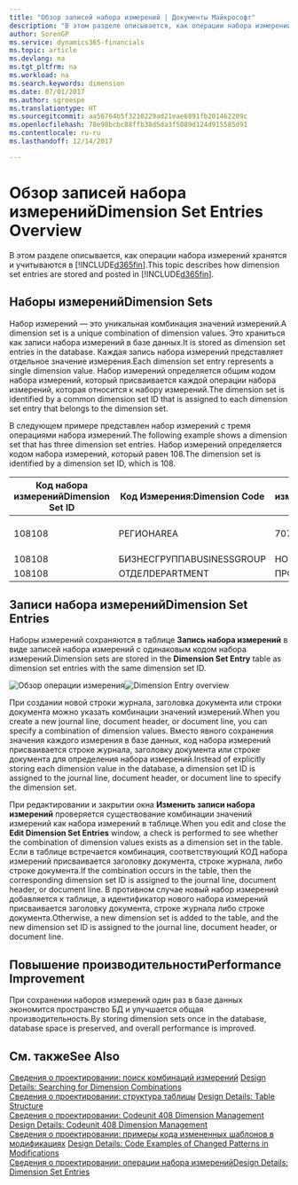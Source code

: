 ```yaml
---
title: "Обзор записей набора измерений | Документы Майкрософт"
description: "В этом разделе описывается, как операции набора измерений хранятся и учитываются в Dynamics 365."
author: SorenGP
ms.service: dynamics365-financials
ms.topic: article
ms.devlang: na
ms.tgt_pltfrm: na
ms.workload: na
ms.search.keywords: dimension
ms.date: 07/01/2017
ms.author: sgroespe
ms.translationtype: HT
ms.sourcegitcommit: aa56764b5f3210229ad21eae6891fb201462209c
ms.openlocfilehash: 78e98bcbc88ffb38d5da3f5089d124d915585d91
ms.contentlocale: ru-ru
ms.lasthandoff: 12/14/2017

---
```

# <a name="dimension-set-entries-overview"></a><span data-ttu-id="b3233-103">Обзор записей набора измерений</span><span class="sxs-lookup"><span data-stu-id="b3233-103">Dimension Set Entries Overview</span></span>
<span data-ttu-id="b3233-104">В этом разделе описывается, как операции набора измерений хранятся и учитываются в [!INCLUDE[d365fin](includes/d365fin_md.md)].</span><span class="sxs-lookup"><span data-stu-id="b3233-104">This topic describes how dimension set entries are stored and posted in [!INCLUDE[d365fin](includes/d365fin_md.md)].</span></span>  
  
## <a name="dimension-sets"></a><span data-ttu-id="b3233-105">Наборы измерений</span><span class="sxs-lookup"><span data-stu-id="b3233-105">Dimension Sets</span></span>  
<span data-ttu-id="b3233-106">Набор измерений — это уникальная комбинация значений измерений.</span><span class="sxs-lookup"><span data-stu-id="b3233-106">A dimension set is a unique combination of dimension values.</span></span> <span data-ttu-id="b3233-107">Это храниться как записи набора измерений в базе данных.</span><span class="sxs-lookup"><span data-stu-id="b3233-107">It is stored as dimension set entries in the database.</span></span> <span data-ttu-id="b3233-108">Каждая запись набора измерений представляет отдельное значение измерения.</span><span class="sxs-lookup"><span data-stu-id="b3233-108">Each dimension set entry represents a single dimension value.</span></span> <span data-ttu-id="b3233-109">Набор измерений определяется общим кодом набора измерений, который присваивается каждой операции набора измерений, которая относится к набору измерений.</span><span class="sxs-lookup"><span data-stu-id="b3233-109">The dimension set is identified by a common dimension set ID that is assigned to each dimension set entry that belongs to the dimension set.</span></span>  
  
<span data-ttu-id="b3233-110">В следующем примере представлен набор измерений с тремя операциями набора измерений.</span><span class="sxs-lookup"><span data-stu-id="b3233-110">The following example shows a dimension set that has three dimension set entries.</span></span> <span data-ttu-id="b3233-111">Набор измерений определяется кодом набора измерений, который равен 108.</span><span class="sxs-lookup"><span data-stu-id="b3233-111">The dimension set is identified by a dimension set ID, which is 108.</span></span>  
  
|<span data-ttu-id="b3233-112">Код набора измерений</span><span class="sxs-lookup"><span data-stu-id="b3233-112">Dimension Set ID</span></span>|<span data-ttu-id="b3233-113">Код Измерения:</span><span class="sxs-lookup"><span data-stu-id="b3233-113">Dimension Code</span></span>|<span data-ttu-id="b3233-114">Код значения измерения</span><span class="sxs-lookup"><span data-stu-id="b3233-114">Dimension Value Code</span></span>|<span data-ttu-id="b3233-115">Имя значения измерения</span><span class="sxs-lookup"><span data-stu-id="b3233-115">Dimension Value Name</span></span>|  
|----------------------|--------------------|--------------------------|--------------------------|  
|<span data-ttu-id="b3233-116">108</span><span class="sxs-lookup"><span data-stu-id="b3233-116">108</span></span>|<span data-ttu-id="b3233-117">РЕГИОН</span><span class="sxs-lookup"><span data-stu-id="b3233-117">AREA</span></span>|<span data-ttu-id="b3233-118">70</span><span class="sxs-lookup"><span data-stu-id="b3233-118">70</span></span>|<span data-ttu-id="b3233-119">Северная Америка</span><span class="sxs-lookup"><span data-stu-id="b3233-119">America North</span></span>|  
|<span data-ttu-id="b3233-120">108</span><span class="sxs-lookup"><span data-stu-id="b3233-120">108</span></span>|<span data-ttu-id="b3233-121">БИЗНЕСГРУППА</span><span class="sxs-lookup"><span data-stu-id="b3233-121">BUSINESSGROUP</span></span>|<span data-ttu-id="b3233-122">HOME</span><span class="sxs-lookup"><span data-stu-id="b3233-122">HOME</span></span>|<span data-ttu-id="b3233-123">В начало</span><span class="sxs-lookup"><span data-stu-id="b3233-123">Home</span></span>|  
|<span data-ttu-id="b3233-124">108</span><span class="sxs-lookup"><span data-stu-id="b3233-124">108</span></span>|<span data-ttu-id="b3233-125">ОТДЕЛ</span><span class="sxs-lookup"><span data-stu-id="b3233-125">DEPARTMENT</span></span>|<span data-ttu-id="b3233-126">ПРОДАЖИ</span><span class="sxs-lookup"><span data-stu-id="b3233-126">SALES</span></span>|<span data-ttu-id="b3233-127">Продажи</span><span class="sxs-lookup"><span data-stu-id="b3233-127">Sales</span></span>|  
  
## <a name="dimension-set-entries"></a><span data-ttu-id="b3233-128">Записи набора измерений</span><span class="sxs-lookup"><span data-stu-id="b3233-128">Dimension Set Entries</span></span>  
<span data-ttu-id="b3233-129">Наборы измерений сохраняются в таблице **Запись набора измерений** в виде записей набора измерений с одинаковым кодом набора измерений.</span><span class="sxs-lookup"><span data-stu-id="b3233-129">Dimension sets are stored in the **Dimension Set Entry** table as dimension set entries with the same dimension set ID.</span></span>  
  
<span data-ttu-id="b3233-130">![Обзор операции измерения](media/dimensionentrynav7.png "DimensionEntryNAV7")</span><span class="sxs-lookup"><span data-stu-id="b3233-130">![Dimension Entry overview](media/dimensionentrynav7.png "DimensionEntryNAV7")</span></span>  
  
<span data-ttu-id="b3233-131">При создании новой строки журнала, заголовка документа или строки документа можно указать комбинации значений измерений.</span><span class="sxs-lookup"><span data-stu-id="b3233-131">When you create a new journal line, document header, or document line, you can specify a combination of dimension values.</span></span> <span data-ttu-id="b3233-132">Вместо явного сохранения значения каждого измерения в базе данных, код набора измерений присваивается строке журнала, заголовку документа или строке документа для определения набора измерений.</span><span class="sxs-lookup"><span data-stu-id="b3233-132">Instead of explicitly storing each dimension value in the database, a dimension set ID is assigned to the journal line, document header, or document line to specify the dimension set.</span></span>  
  
<span data-ttu-id="b3233-133">При редактировании и закрытии окна **Изменить записи набора измерений** проверяется существование комбинации значений измерений как набора измерений в таблице.</span><span class="sxs-lookup"><span data-stu-id="b3233-133">When you edit and close the **Edit Dimension Set Entries** window, a check is performed to see whether the combination of dimension values exists as a dimension set in the table.</span></span> <span data-ttu-id="b3233-134">Если в таблице встречается комбинация, соответствующий КОД набора измерений присваивается заголовку документа, строке журнала, либо строке документа.</span><span class="sxs-lookup"><span data-stu-id="b3233-134">If the combination occurs in the table, then the corresponding dimension set ID is assigned to the journal line, document header, or document line.</span></span> <span data-ttu-id="b3233-135">В противном случае новый набор измерений добавляется к таблице, а идентификатор нового набора измерений присваивается заголовку документа, строке журнала либо строке документа.</span><span class="sxs-lookup"><span data-stu-id="b3233-135">Otherwise, a new dimension set is added to the table, and the new dimension set ID is assigned to the journal line, document header, or document line.</span></span>  
  
## <a name="performance-improvement"></a><span data-ttu-id="b3233-136">Повышение производительности</span><span class="sxs-lookup"><span data-stu-id="b3233-136">Performance Improvement</span></span>  
<span data-ttu-id="b3233-137">При сохранении наборов измерений один раз в базе данных экономится пространство БД и улучшается общая производительность.</span><span class="sxs-lookup"><span data-stu-id="b3233-137">By storing dimension sets once in the database, database space is preserved, and overall performance is improved.</span></span>  
  
## <a name="see-also"></a><span data-ttu-id="b3233-138">См. также</span><span class="sxs-lookup"><span data-stu-id="b3233-138">See Also</span></span>  
<span data-ttu-id="b3233-139">[Сведения о проектировании: поиск комбинаций измерений](design-details-searching-for-dimension-combinations.md) </span><span class="sxs-lookup"><span data-stu-id="b3233-139">[Design Details: Searching for Dimension Combinations](design-details-searching-for-dimension-combinations.md) </span></span>  
<span data-ttu-id="b3233-140">[Сведения о проектировании: структура таблицы](design-details-table-structure.md) </span><span class="sxs-lookup"><span data-stu-id="b3233-140">[Design Details: Table Structure](design-details-table-structure.md) </span></span>  
<span data-ttu-id="b3233-141">[Сведения о проектировании: Codeunit 408 Dimension Management](design-details-codeunit-408-dimension-management.md) </span><span class="sxs-lookup"><span data-stu-id="b3233-141">[Design Details: Codeunit 408 Dimension Management](design-details-codeunit-408-dimension-management.md) </span></span>  
<span data-ttu-id="b3233-142">[Сведения о проектировании: примеры кода измененных шаблонов в модификациях](design-details-code-examples-of-changed-patterns-in-modifications.md) </span><span class="sxs-lookup"><span data-stu-id="b3233-142">[Design Details: Code Examples of Changed Patterns in Modifications](design-details-code-examples-of-changed-patterns-in-modifications.md) </span></span>  
[<span data-ttu-id="b3233-143">Сведения о проектировании: операции набора измерений</span><span class="sxs-lookup"><span data-stu-id="b3233-143">Design Details: Dimension Set Entries</span></span>](design-details-dimension-set-entries.md)   


